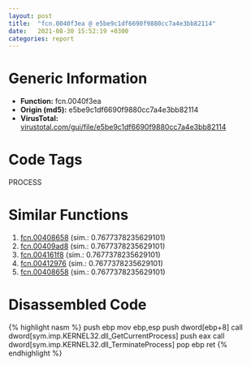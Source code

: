 ```yaml
---
layout: post
title:  "fcn.0040f3ea @ e5be9c1df6690f9880cc7a4e3bb82114"
date:   2021-08-30 15:52:19 +0300
categories: report
---
```


# Generic Information
- **Function:** fcn.0040f3ea
- **Origin (md5):** e5be9c1df6690f9880cc7a4e3bb82114
- **VirusTotal:** [virustotal.com/gui/file/e5be9c1df6690f9880cc7a4e3bb82114][virustotal_ref]

# Code Tags
<span class="tag" id="PROCESS">PROCESS</span>


# Similar Functions

1. [fcn.00408658][similar_1_ref] (sim.: 0.7677378235629101)
2. [fcn.00409ad8][similar_2_ref] (sim.: 0.7677378235629101)
3. [fcn.004161f8][similar_3_ref] (sim.: 0.7677378235629101)
4. [fcn.00412976][similar_4_ref] (sim.: 0.7677378235629101)
5. [fcn.00408658][similar_5_ref] (sim.: 0.7677378235629101)


# Disassembled Code

{% highlight nasm %}
push ebp
mov ebp,esp
push dword[ebp+8]
call dword[sym.imp.KERNEL32.dll_GetCurrentProcess]
push eax
call dword[sym.imp.KERNEL32.dll_TerminateProcess]
pop ebp
ret 
{% endhighlight %}


[similar_1_ref]: /report/fcn.00408658@14618ef6ca36984f994ab39b0c0ac7d8
[similar_2_ref]: /report/fcn.00409ad8@339149a6ceaff8ec9831ebc6113adb23
[similar_3_ref]: /report/fcn.004161f8@d701bfe1b2c669cec1fe384fdc108bfb
[similar_4_ref]: /report/fcn.00412976@5f763449465a14d1cdb5ea67e2f984d0
[similar_5_ref]: /report/fcn.00408658@c580a609eb25f8d013062497944743a2
[virustotal_ref]: https://www.virustotal.com/gui/file/e5be9c1df6690f9880cc7a4e3bb82114